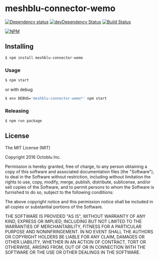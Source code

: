 # meshblu-connector-wemo

[![Dependency status](http://img.shields.io/david/octoblu/meshblu-connector-wemo.svg?style=flat)](https://david-dm.org/octoblu/meshblu-connector-wemo)
[![devDependency Status](http://img.shields.io/david/dev/octoblu/meshblu-connector-wemo.svg?style=flat)](https://david-dm.org/octoblu/meshblu-connector-wemo#info=devDependencies)
[![Build Status](http://img.shields.io/travis/octoblu/meshblu-connector-wemo.svg?style=flat&branch=master)](https://travis-ci.org/octoblu/meshblu-connector-wemo)

[![NPM](https://nodei.co/npm/meshblu-connector-wemo.svg?style=flat)](https://npmjs.org/package/meshblu-connector-wemo)

## Installing

```bash
$ npm install meshblu-connector-wemo
```

### Usage

```bash
$ npm start
```

or with debug

```bash
$ env DEBUG='meshblu-connector-wemo*' npm start
```

### Releasing

```bash
$ npm run package
```

## License

The MIT License (MIT)

Copyright 2016 Octoblu Inc.

Permission is hereby granted, free of charge, to any person obtaining a copy
of this software and associated documentation files (the "Software"), to deal
in the Software without restriction, including without limitation the rights
to use, copy, modify, merge, publish, distribute, sublicense, and/or sell
copies of the Software, and to permit persons to whom the Software is
furnished to do so, subject to the following conditions:

The above copyright notice and this permission notice shall be included in
all copies or substantial portions of the Software.

THE SOFTWARE IS PROVIDED "AS IS", WITHOUT WARRANTY OF ANY KIND, EXPRESS OR
IMPLIED, INCLUDING BUT NOT LIMITED TO THE WARRANTIES OF MERCHANTABILITY,
FITNESS FOR A PARTICULAR PURPOSE AND NONINFRINGEMENT. IN NO EVENT SHALL THE
AUTHORS OR COPYRIGHT HOLDERS BE LIABLE FOR ANY CLAIM, DAMAGES OR OTHER
LIABILITY, WHETHER IN AN ACTION OF CONTRACT, TORT OR OTHERWISE, ARISING FROM,
OUT OF OR IN CONNECTION WITH THE SOFTWARE OR THE USE OR OTHER DEALINGS IN
THE SOFTWARE.
